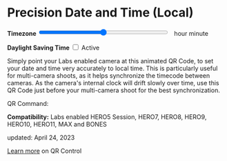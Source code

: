# Precision Date and Time (Local)

<script src="../../jquery.min.js"></script>
<script src="../../qrcodeborder.js"></script>
<style>
        #qrcode{
            width: 100%;
        }
        div{
            width: 100%;
            display: inline-block;
        }
</style>


**Timezone** <input type="range" id="tzid" name="tzid" min="-48" max="48" value="0" style="width: 300px;"><label for="tzid"></label>&nbsp;&nbsp;<b id="tztext"></b> hour <b id="tzmin"></b> minute<br>

**Daylight Saving Time** <input type="checkbox" id="tdid" name="tdid"> <label for="tdid">Active</label><br>

Simply point your Labs enabled camera at this animated QR Code, to set your date and time very accurately to local time. This is particularly useful for multi-camera shoots, as it helps synchronize the timecode between cameras. As the camera's internal clock will drift slowly over time, use this QR Code just before your multi-camera shoot for the best synchronization. 

<center>
<div id="qrcode"></div>
<br>
</center>
QR Command: <b id="qrtext"></b>

**Compatibility:** Labs enabled HERO5 Session, HERO7, HERO8, HERO9, HERO10, HERO11, MAX and BONES 
        
updated: April 24, 2023

[Learn more](..) on QR Control

<script>
var once = true;
var qrcode;
var cmd = "";
var id = 0;


function id5() {  // 5 characters, so up to 17-bit ID
  return ([1111]+1).replace(/1/g, c =>
    (c ^ crypto.getRandomValues(new Uint8Array(1))[0] % 10 >> c / 4).toString()
  );
}

function getMachineId() 
{
    let machineId = localStorage.getItem('MachineId');
    if (!machineId) {
    	//machineId = crypto.randomUUID();
        machineId = id5();
        localStorage.setItem('MachineId', machineId);
    }
    return machineId;
}


Date.prototype.stdTimezoneOffset = function () {
    var jan = new Date(this.getFullYear(), 0, 1);
    var jul = new Date(this.getFullYear(), 6, 1);
    return Math.max(jan.getTimezoneOffset(), jul.getTimezoneOffset());
}

Date.prototype.isDstObserved = function () {
    return this.getTimezoneOffset() < this.stdTimezoneOffset();
}

var today = new Date();
if (today.isDstObserved()) { 
    alert ("Daylight saving time!");
}

function setTZ() {	
  var today = new Date();
  var tz,td;  
  tz = today.getTimezoneOffset();
  td = today.isDstObserved;
  
  if(document.getElementById("tzid") !== null)
  {
	document.getElementById("tzid").value = -tz/15;	
	
	var h = Math.trunc(tz/60);
	var m = tz - h*60;
	document.getElementById("tztext").innerHTML = -h;	
	document.getElementById("tzmin").innerHTML = -m;	
  }
  
  
  if(document.getElementById("tdid") !== null)
  {
	if(td) {
		document.getElementById("tdid").checked = true;
	}
  }
}

function makeQR() {	
  if(once === true)
  {
  	id = getMachineId();  // 5 character 10-base, so up to 17-bit ID
    qrcode = new QRCode(document.getElementById("qrcode"), 
    {
      text : "oT0",
      width : 360,
      height : 360,
      correctLevel : QRCode.CorrectLevel.M
    });
    once = false;
  }
}
function padTime(i) {
  if (i < 10) {i = "0" + i;}  // add zero in front of numbers < 10
  return i;
}
function timeLoop()
{
  var today;
  var yy,mm,dd,h,m,s;
  var ms,tz;
  
  today = new Date();
  yy = today.getFullYear() - 2000;
  mm = today.getMonth() + 1;
  dd = today.getDate();
  h = today.getHours();
  m = today.getMinutes();
  s = today.getSeconds();
  ms = today.getMilliseconds();
  yy = padTime(yy);
  mm = padTime(mm);
  dd = padTime(dd);
  h = padTime(h);
  m = padTime(m);
  s = padTime(s);
  ms = Math.floor(ms / 10); // hundredths
  ms = padTime(ms);
  
  if(document.getElementById("tzid") !== null)
  {
	tz = parseInt(document.getElementById("tzid").value) * 15;	

	var h = Math.trunc(tz/60);
	var m = tz - h*60;
	document.getElementById("tztext").innerHTML = h;	
	document.getElementById("tzmin").innerHTML = m;	
  }

  var td = 0;
  if(document.getElementById("tdid") !== null) 
  {
	if(document.getElementById("tdid").checked) {
		td = 1;
	}
  }

  cmd = "oT" + yy + mm + dd + h + m + s + "." + ms + "oTD" + td + "oTZ" + tz + "oTI" + id;
  qrcode.clear(); 
  qrcode.makeCode(cmd);
  document.getElementById("qrtext").innerHTML = cmd;
 
  var t = setTimeout(timeLoop, 30);
}

function myReloadFunction() {
  location.reload();
}

makeQR();
setTZ();
timeLoop();

</script>
